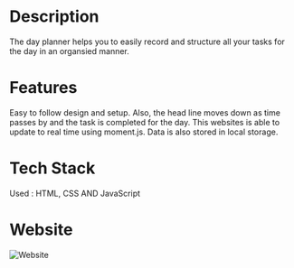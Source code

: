 # Description

The day planner helps you to easily record and structure all your tasks for the day in an organsied manner.

# Features

Easy to follow design and setup.
Also, the head line moves down as time passes by and the task is completed for the day.
This websites is able to update to real time using moment.js.
Data is also stored in local storage.

# Tech Stack

Used : HTML, CSS AND JavaScript

# Website

![Website](https://user-images.githubusercontent.com/98808802/211247195-d9769006-2dae-4ce8-8fad-52c4da78cfa3.png)
